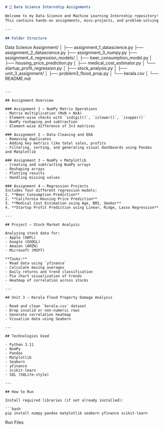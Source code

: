 ```markdown
# 📘 Data Science Internship Assignments

Welcome to my Data Science and Machine Learning Internship repository!  
This contains hands-on assignments, mini-projects, and problem-solving tasks completed using Python, NumPy, Pandas, Matplotlib, Seaborn, and SQL.

---

## Folder Structure

```

Data Science Assignment/
│
├── assignment\_1\_datascience.py
├── assignment\_2\_datascience.py
├── assignment\_3\_numpy.py
├── assignment\_4\_regression\_models/
│   ├── beer\_consumption\_model.py
│   ├── housing\_price\_prediction.py
│   ├── medical\_cost\_estimator.py
│   └── startup\_profit\_regression.py
│
├── stock\_analysis.py
│
├── unit_3_assignment/
│   ├── problem3\_flood\_prop.py
│   └── kerala.csv
│
└── README.md

````

---

## Assignment Overview

### Assignment 1 – NumPy Matrix Operations
- Matrix multiplication (MxN × NxA)
- Element-wise checks with `isdigit()`, `islower()`, `isupper()`
- NumPy reshaping and subtraction
- Element-wise difference of 3×3 matrices

### Assignment 2 – Data Cleaning and EDA
- Removing duplicates
- Adding key metrics like total sales, profits
- Filtering, sorting, and generating visual dashboards using Pandas and Matplotlib

### Assignment 3 – NumPy + Matplotlib
- Creating and subtracting NumPy arrays
- Reshaping arrays
- Plotting results
- Handling missing values

### Assignment 4 – Regression Projects
Includes four different regression models:
1. **Beer Consumption Prediction**  
2. **California Housing Price Prediction**  
3. **Medical Cost Estimation using Age, BMI, Smoker**  
4. **Startup Profit Prediction using Linear, Ridge, Lasso Regression**

---

## Project – Stock Market Analysis

Analyzing stock data for:
- Apple (AAPL)
- Google (GOOGL)
- Amazon (AMZN)
- Microsoft (MSFT)

**Tasks:**
- Read data using `yfinance`
- Calculate moving averages
- Daily returns and trend classification
- Pie chart visualization of trends
- Heatmap of correlation across stocks

---

## Unit 3 – Kerala Flood Property Damage Analysis

- Read and clean `kerala.csv` dataset
- Drop invalid or non-numeric rows
- Generate correlation heatmap
- Visualize data using Seaborn

---

## Technologies Used

- Python 3.11
- NumPy
- Pandas
- Matplotlib
- Seaborn
- yFinance
- scikit-learn
- SQL (SQLite-style)

---

## How to Run

Install required libraries (if not already installed):

```bash
pip install numpy pandas matplotlib seaborn yfinance scikit-learn
````
Run Files